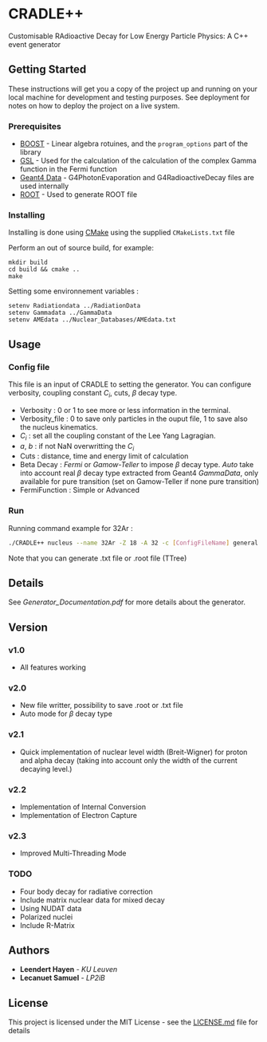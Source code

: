 # CRADLE++

Customisable RAdioactive Decay for Low Energy Particle Physics: A C++ event generator

## Getting Started

These instructions will get you a copy of the project up and running on your local machine for development and testing purposes. See deployment for notes on how to deploy the project on a live system.

### Prerequisites

* [BOOST](https://www.boost.org/) - Linear algebra rotuines, and the `program_options` part of the library
* [GSL](https://www.gnu.org/software/gsl/) - Used for the calculation of the calculation of the complex Gamma function in the Fermi function
* [Geant4 Data](http://geant4.web.cern.ch/support/download) - G4PhotonEvaporation and G4RadioactiveDecay files are used internally
* [ROOT](https://root.cern/install/) - Used to generate ROOT file 

### Installing

Installing is done using [CMake](https://cmake.org/) using the supplied `CMakeLists.txt` file

Perform an out of source build, for example:

```
mkdir build
cd build && cmake ..
make
```

Setting some environnement variables : 
```
setenv Radiationdata ../RadiationData
setenv Gammadata ../GammaData
setenv AMEdata ../Nuclear_Databases/AMEdata.txt
```
## Usage 
### Config file
This file is an input of CRADLE to setting the generator. You can configure verbosity, coupling constant *C<sub>i*, cuts, $\beta$ decay type.

* Verbosity : 0 or 1 to see more or less information in the terminal.
* Verbosity_file : 0 to save only particles in the ouput file, 1 to save also the nucleus kinematics.
* *C<sub>i* : set all the coupling constant of the Lee Yang Lagragian.
* *a*, *b* : if not NaN overwritting the *C<sub>i*
* Cuts : distance, time and energy limit of calculation
* Beta Decay : *Fermi* or *Gamow-Teller* to impose $\beta$ decay type. *Auto* take into account real $\beta$ decay type extracted from Geant4 *GammaData*, only available for pure transition (set on Gamow-Teller if none pure transition)
* FermiFunction : Simple or Advanced

### Run 
Running command example for 32Ar : 
```bash
./CRADLE++ nucleus --name 32Ar -Z 18 -A 32 -c [ConfigFileName] general -l [EventNumber] -o [OuputFileName]
```
Note that you can generate .txt file or .root file (TTree)

## Details
See *Generator_Documentation.pdf* for more details about the generator.

## Version 
### v1.0 
- All features working
### v2.0
- New file writter, possibility to save .root or .txt file
- Auto mode for $\beta$ decay type
### v2.1
- Quick implementation of nuclear level width (Breit-Wigner) for proton and alpha decay (taking into account only the width of the current decaying level.)
### v2.2
- Implementation of Internal Conversion 
- Implementation of Electron Capture
### v2.3
- Improved Multi-Threading Mode

### TODO 
- Four body decay for radiative correction
- Include matrix nuclear data for mixed decay
- Using NUDAT data
- Polarized nuclei
- Include R-Matrix 

## Authors

* **Leendert Hayen** - *KU Leuven*
* **Lecanuet Samuel** - *LP2iB*

## License

This project is licensed under the MIT License - see the [LICENSE.md](LICENSE.md) file for details

